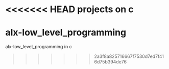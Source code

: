 <<<<<<< HEAD
projects on c
=======
# alx-low_level_programming
alx-low_level_programming in c
>>>>>>> 2a3f8a825716667f7530d7ed7f416d75b394de76
